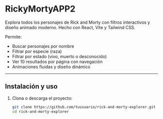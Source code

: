 # RickyMortyAPP2
Explora todos los personajes de Rick and Morty con filtros interactivos y diseño animado moderno. Hecho con React, Vite y Tailwind CSS.

Permite:
-  Buscar personajes por nombre
-  Filtrar por especie (raza)
-  Filtrar por estado (vivo, muerto o desconocido)
-  Ver 10 resultados por página con navegación
-  Animaciones fluidas y diseño dinámico

---

##  Instalación y uso

1. Clona o descarga el proyecto:
   ```bash
   git clone https://github.com/tuusuario/rick-and-morty-explorer.git
   cd rick-and-morty-explorer
